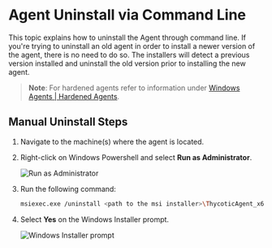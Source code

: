 [title]: # (Agent Uninstall)
[tags]: # (software removal)
[priority]: # (10)
# Agent Uninstall via Command Line

This topic explains how to uninstall the Agent through command line. If you're trying to uninstall an old agent in order to install a newer version of the agent, there is no need to do so. The installers will detect a previous version installed and uninstall the old version prior to installing the new agent.

>**Note**: For hardened agents refer to information under [Windows Agents | Hardened Agents](win/agent-inst-win.md#hardened_agents).

## Manual Uninstall Steps

1. Navigate to the machine(s) where the agent is located.
1. Right-click on Windows Powershell and  select __Run as Administrator__.

   ![Run as Administrator](images/uninstall/cmdl-1.png)
1. Run the following command:

   ```sh
   msiexec.exe /uninstall <path to the msi installer>\ThycoticAgent_x64_10_8_1155.msi
   ```
1. Select __Yes__ on the Windows Installer prompt.

   ![Windows Installer prompt](images/uninstall/cmdl-2.png)
